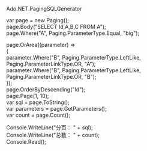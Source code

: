  Ado.NET.PagingSQLGenerator  

 var page = new Paging();  
 page.Body("SELECT Id,A,B,C FROM A");  
 page.Where("A", Paging.ParameterType.Equal, "big");  

 page.OrArea((parameter) =>  
 {  
    parameter.Where("B", Paging.ParameterType.LeftLike, Paging.ParameterLinkType.OR, "A");  
	parameter.Where("B", Paging.ParameterType.LeftLike, Paging.ParameterLinkType.OR, "B");  
 });  
 page.OrderByDescending("Id");  
 page.Page(1, 10);  
 var sql = page.ToString();  
 var parameters = page.GetParameters();  
 var count = page.Count();  
 
 Console.WriteLine("分页： " + sql);  
 Console.WriteLine("总数： " + count);  
 Console.Read();  